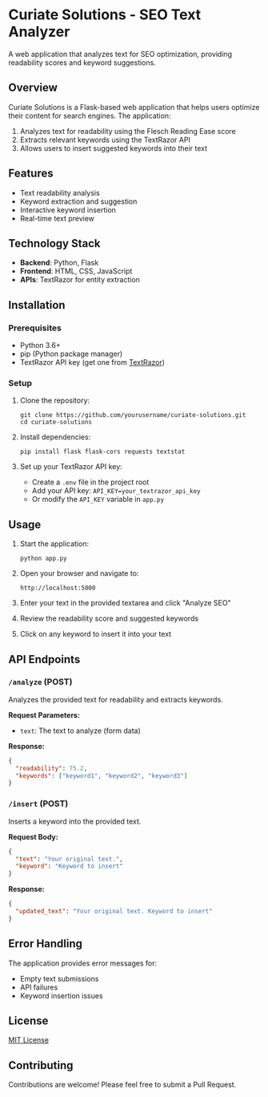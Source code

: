 # Curiate Solutions - SEO Text Analyzer

A web application that analyzes text for SEO optimization, providing readability scores and keyword suggestions.

## Overview

Curiate Solutions is a Flask-based web application that helps users optimize their content for search engines. The application:

1. Analyzes text for readability using the Flesch Reading Ease score
2. Extracts relevant keywords using the TextRazor API
3. Allows users to insert suggested keywords into their text

## Features

- Text readability analysis
- Keyword extraction and suggestion
- Interactive keyword insertion
- Real-time text preview

## Technology Stack

- **Backend**: Python, Flask
- **Frontend**: HTML, CSS, JavaScript
- **APIs**: TextRazor for entity extraction

## Installation

### Prerequisites

- Python 3.6+
- pip (Python package manager)
- TextRazor API key (get one from [TextRazor](https://www.textrazor.com/))

### Setup

1. Clone the repository:
   ```
   git clone https://github.com/yourusername/curiate-solutions.git
   cd curiate-solutions
   ```

2. Install dependencies:
   ```
   pip install flask flask-cors requests textstat
   ```

3. Set up your TextRazor API key:
   - Create a `.env` file in the project root
   - Add your API key: `API_KEY=your_textrazor_api_key`
   - Or modify the `API_KEY` variable in `app.py`

## Usage

1. Start the application:
   ```
   python app.py
   ```

2. Open your browser and navigate to:
   ```
   http://localhost:5000
   ```

3. Enter your text in the provided textarea and click "Analyze SEO"

4. Review the readability score and suggested keywords

5. Click on any keyword to insert it into your text

## API Endpoints

### `/analyze` (POST)

Analyzes the provided text for readability and extracts keywords.

**Request Parameters:**
- `text`: The text to analyze (form data)

**Response:**
```json
{
  "readability": 75.2,
  "keywords": ["keyword1", "keyword2", "keyword3"]
}
```

### `/insert` (POST)

Inserts a keyword into the provided text.

**Request Body:**
```json
{
  "text": "Your original text.",
  "keyword": "Keyword to insert"
}
```

**Response:**
```json
{
  "updated_text": "Your original text. Keyword to insert"
}
```

## Error Handling

The application provides error messages for:
- Empty text submissions
- API failures
- Keyword insertion issues

## License

[MIT License](LICENSE)

## Contributing

Contributions are welcome! Please feel free to submit a Pull Request.